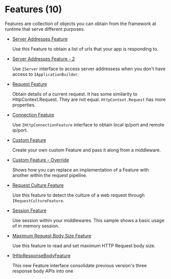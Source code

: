 # Features (10)

  Features are collection of objects you can obtain from the framework at runtime that serve different purposes.

  * [Server Addresses Feature](/projects/features/features-server-addresses)

    Use this Feature to obtain a list of urls that your app is responding to.

  * [Server Addresses Feature - 2](/projects/features/features-server-addresses-2)

    Use `IServer` interface to access server addressess when you don't have access to `IApplicationBuilder`. 

  * [Request Feature](/projects/features/features-server-request)

    Obtain details of a current request. It has some similarity to HttpContext.Request. They are not equal. `HttpContext.Request` has more properties.  

  * [Connection Feature](/projects/features/features-connection)

    Use `IHttpConnectionFeature` interface to obtain local ip/port and remote ip/port. 

  * [Custom Feature](/projects/features/features-server-custom)

    Create your own custom Feature and pass it along from a middleware. 

  * [Custom Feature - Override](/projects/features/features-server-custom-override)

    Shows how you can replace an implementation of a Feature with another within the request pipeline.

  * [Request Culture Feature](/projects/features/features-request-culture)

    Use this feature to detect the culture of a web request through `IRequestCultureFeature`. 

  * [Session Feature](/projects/features/features-session)

    Use session within your middlewares. This sample shows a basic usage of in memory session. 

  * [Maximum Request Body Size Feature](/projects/features/features-max-request-body-size)

    Use this feature to read and set maximum HTTP Request body size.

  * [IHttpResponseBodyFeature](/projects/features/features-http-body-response)

    This new Feature interface consolidate previous version's three response body APIs into one

